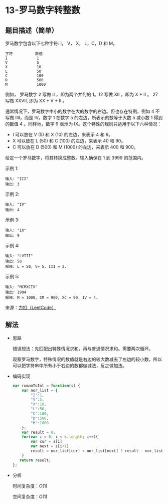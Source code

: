 # 13-罗马数字转整数

## 题目描述（简单）

罗马数字包含以下七种字符: I， V， X， L，C，D 和 M。

```
字符          数值
I             1
V             5
X             10
L             50
C             100
D             500
M             1000
```

例如， 罗马数字 2 写做 II ，即为两个并列的 1。12 写做 XII ，即为 X + II 。 27 写做  XXVII, 即为 XX + V + II 。

通常情况下，罗马数字中小的数字在大的数字的右边。但也存在特例，例如 4 不写做 IIII，而是 IV。数字 1 在数字 5 的左边，所表示的数等于大数 5 减小数 1 得到的数值 4 。同样地，数字 9 表示为 IX。这个特殊的规则只适用于以下六种情况：

- I 可以放在 V (5) 和 X (10) 的左边，来表示 4 和 9。
- X 可以放在 L (50) 和 C (100) 的左边，来表示 40 和 90。 
- C 可以放在 D (500) 和 M (1000) 的左边，来表示 400 和 900。

给定一个罗马数字，将其转换成整数。输入确保在 1 到 3999 的范围内。

示例 1:

```
输入: "III"
输出: 3
```


示例 2:

```
输入: "IV"
输出: 4
```


示例 3:

```
输入: "IX"
输出: 9
```


示例 4:

```
输入: "LVIII"
输出: 58
解释: L = 50, V= 5, III = 3.
```


示例 5:

```
输入: "MCMXCIV"
输出: 1994
解释: M = 1000, CM = 900, XC = 90, IV = 4.
```

来源：[力扣（LeetCode）](https://leetcode-cn.com/problems/roman-to-integer)

## 解法

- 思路

  错误想法：先匹配出特殊情况求和，再与普通情况求和。需要两次循环。

  观察罗马数字，特殊情况的数值就是右边的较大数减去了左边的较小数，所以可以把字符串中所有小于右边的数都做减法，反之做加法。

- 编码实现

  ```javascript
  var romanToInt = function(s) {
      var nor_list = {
          "I":1,
          "V":5,
          "X":10,
          "L":50,
          "C":100,
          "D":500,
          "M":1000
      };
      var result = 0;
      for(var i = 0; i < s.length; i++){
          var cur = s[i]
          var next = s[i+1]
          result = nor_list[cur] < nor_list[next] ? result - nor_list[cur]  :  result + nor_list[cur] 
      }
     return result;
  };
  ```

- 分析

  时间复杂度：$O(1)$

  空间复杂度：$O(1)$


